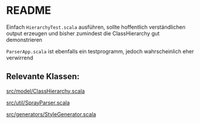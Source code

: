 # README #
Einfach ```HierarchyTest.scala``` ausführen, sollte hoffentlich verständlichen output erzeugen und bisher zumindest die ClassHierarchy gut demonstrieren

```ParserApp.scala``` ist ebenfalls ein testprogramm, jedoch wahrscheinlich eher verwirrend

## Relevante Klassen: ##

[src/model/ClassHierarchy.scala](https://bitbucket.org/Schnullerpip/stringtoobjectparser/src/8ab83ad3aa6ce3db347e54043e15d3cca723fb30/src/model/ClassHierarchy.scala?at=master&fileviewer=file-view-default)

[src/util/SprayParser.scala](https://bitbucket.org/Schnullerpip/stringtoobjectparser/src/7bccbb73cd3b9a8a19caa977baf4b3b73c7a7ac3/src/util/SprayParser.scala?at=master&fileviewer=file-view-default)

[src/generators/StyleGenerator.scala](https://bitbucket.org/Schnullerpip/stringtoobjectparser/src/8ab83ad3aa6ce3db347e54043e15d3cca723fb30/src/generators/StyleGenerator.scala?at=master&fileviewer=file-view-default)